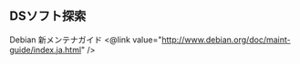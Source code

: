 ## DSソフト探索


Debian 新メンテナガイド 
<@link value="http://www.debian.org/doc/maint-guide/index.ja.html" />
